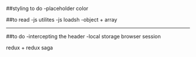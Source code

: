 ##styling to do
-placeholder color

##to read
-js utilites
-js loadsh
-object + array

---

##to do
-intercepting the header
-local storage browser session

redux + redux saga
